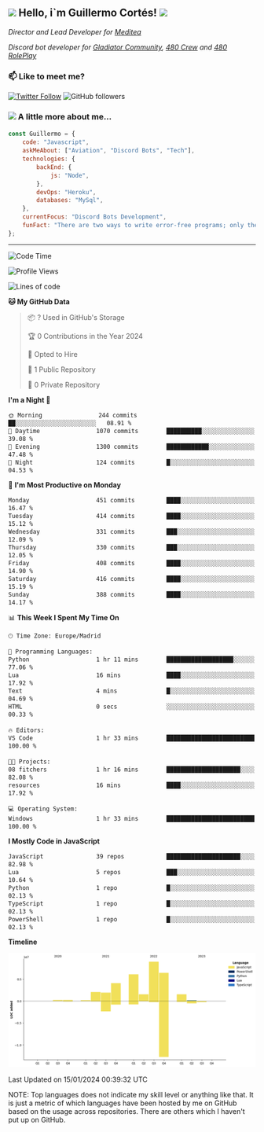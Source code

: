 <h2><img src="https://emojis.slackmojis.com/emojis/images/1531849430/4246/blob-sunglasses.gif?1531849430" width="30"/> Hello, i`m Guillermo Cortés! <img src="https://media.giphy.com/media/PiuVH04cd9JcmqqWKK/giphy.gif" width="50"></h2>
<p><em>Director and Lead Developer for <a href="https://mediteavirtual.es/">Meditea</a>
</em></p>
<p><em>Discord bot developer for <a href="https://discord.comunidadgladiator.com">Gladiator Community</a>, <a href="https://discord.gg/UpvpkUbGdA">480 Crew</a> and <a href="https://discord.gg/dmMRQgH3tu">480 RolePlay</a>
</em></p>

### 📫 Like to meet me?

[![Twitter Follow](https://img.shields.io/twitter/follow/concara3443?label=Follow)](https://twitter.com/intent/follow?screen_name=concara3443)
![GitHub followers](https://img.shields.io/github/followers/concara3443?label=Follow&style=social)

### <img src="https://media.giphy.com/media/WFZvB7VIXBgiz3oDXE/giphy.gif" width="50"> A little more about me...  

```javascript
const Guillermo = {
    code: "Javascript",
    askMeAbout: ["Aviation", "Discord Bots", "Tech"],
    technologies: {
        backEnd: {
            js: "Node",
        },
        devOps: "Heroku",
        databases: "MySql",
    },
    currentFocus: "Discord Bots Development",
    funFact: "There are two ways to write error-free programs; only the third one works"
};
```

---

<!--START_SECTION:waka-->
![Code Time](http://img.shields.io/badge/Code%20Time-372%20hrs%2014%20mins-blue)

![Profile Views](http://img.shields.io/badge/Profile%20Views-0-blue)

![Lines of code](https://img.shields.io/badge/From%20Hello%20World%20I%27ve%20Written-33.9%20million%20lines%20of%20code-blue)

**🐱 My GitHub Data** 

> 📦 ? Used in GitHub's Storage 
 > 
> 🏆 0 Contributions in the Year 2024
 > 
> 💼 Opted to Hire
 > 
> 📜 1 Public Repository 
 > 
> 🔑 0 Private Repository 
 > 
**I'm a Night 🦉** 

```text
🌞 Morning                244 commits         ██░░░░░░░░░░░░░░░░░░░░░░░   08.91 % 
🌆 Daytime                1070 commits        ██████████░░░░░░░░░░░░░░░   39.08 % 
🌃 Evening                1300 commits        ████████████░░░░░░░░░░░░░   47.48 % 
🌙 Night                  124 commits         █░░░░░░░░░░░░░░░░░░░░░░░░   04.53 % 
```
📅 **I'm Most Productive on Monday** 

```text
Monday                   451 commits         ████░░░░░░░░░░░░░░░░░░░░░   16.47 % 
Tuesday                  414 commits         ████░░░░░░░░░░░░░░░░░░░░░   15.12 % 
Wednesday                331 commits         ███░░░░░░░░░░░░░░░░░░░░░░   12.09 % 
Thursday                 330 commits         ███░░░░░░░░░░░░░░░░░░░░░░   12.05 % 
Friday                   408 commits         ████░░░░░░░░░░░░░░░░░░░░░   14.90 % 
Saturday                 416 commits         ████░░░░░░░░░░░░░░░░░░░░░   15.19 % 
Sunday                   388 commits         ████░░░░░░░░░░░░░░░░░░░░░   14.17 % 
```


📊 **This Week I Spent My Time On** 

```text
🕑︎ Time Zone: Europe/Madrid

💬 Programming Languages: 
Python                   1 hr 11 mins        ███████████████████░░░░░░   77.06 % 
Lua                      16 mins             ████░░░░░░░░░░░░░░░░░░░░░   17.92 % 
Text                     4 mins              █░░░░░░░░░░░░░░░░░░░░░░░░   04.69 % 
HTML                     0 secs              ░░░░░░░░░░░░░░░░░░░░░░░░░   00.33 % 

🔥 Editors: 
VS Code                  1 hr 33 mins        █████████████████████████   100.00 % 

🐱‍💻 Projects: 
08 fitchers              1 hr 16 mins        █████████████████████░░░░   82.08 % 
resources                16 mins             ████░░░░░░░░░░░░░░░░░░░░░   17.92 % 

💻 Operating System: 
Windows                  1 hr 33 mins        █████████████████████████   100.00 % 
```

**I Mostly Code in JavaScript** 

```text
JavaScript               39 repos            █████████████████████░░░░   82.98 % 
Lua                      5 repos             ███░░░░░░░░░░░░░░░░░░░░░░   10.64 % 
Python                   1 repo              █░░░░░░░░░░░░░░░░░░░░░░░░   02.13 % 
TypeScript               1 repo              █░░░░░░░░░░░░░░░░░░░░░░░░   02.13 % 
PowerShell               1 repo              █░░░░░░░░░░░░░░░░░░░░░░░░   02.13 % 
```



**Timeline**

![Lines of Code chart](https://raw.githubusercontent.com/Concara3443/Concara3443/main/assets/bar_graph.png)


 Last Updated on 15/01/2024 00:39:32 UTC
<!--END_SECTION:waka-->

NOTE: Top languages does not indicate my skill level or anything like that. It is just a metric of which languages have been hosted by me on GitHub based on the usage across repositories. There are others which I haven't put up on GitHub.
